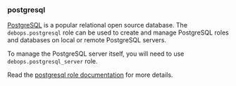 ### postgresql

[PostgreSQL](https://www.postgresql.org/) is a popular relational open
source database. The `debops.postgresql` role can be used to create and
manage PostgreSQL roles and databases on local or remote PostgreSQL
servers.

To manage the PostgreSQL server itself, you will need to use
`debops.postgresql_server` role.

Read the [postgresql role documentation](https://docs.debops.org/en/stable-3.2/ansible/roles/postgresql/) for more details.
